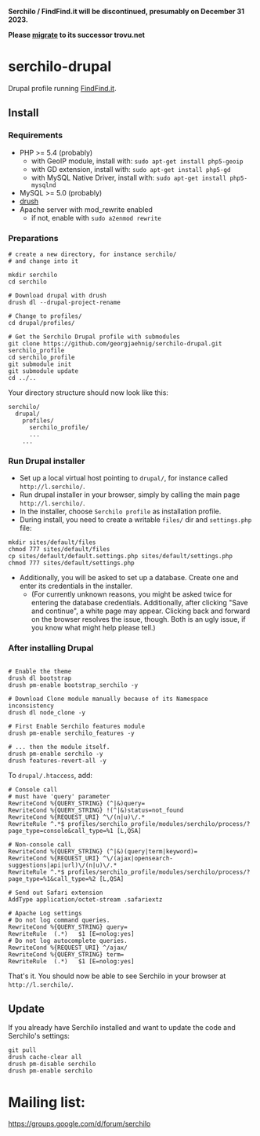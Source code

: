 **Serchilo / FindFind.it will be discontinued, presumably on December 31 2023.**

**Please [migrate](https://github.com/trovu/trovu.github.io/wiki/Migrate-from-FindFind.it) to its successor trovu.net**

# serchilo-drupal

Drupal profile running [FindFind.it](https://www.findfind.it/).


## Install

### Requirements

- PHP >= 5.4 (probably)
  - with GeoIP module, install with: `sudo apt-get install php5-geoip`
  - with GD extension, install with: `sudo apt-get install php5-gd`
  - with MySQL Native Driver, install with: `sudo apt-get install php5-mysqlnd`
- MySQL >= 5.0 (probably)
- [drush](http://drush.ws/)
- Apache server with mod_rewrite enabled
  - if not, enable with `sudo a2enmod rewrite`

### Preparations
```
# create a new directory, for instance serchilo/
# and change into it

mkdir serchilo
cd serchilo

# Download drupal with drush
drush dl --drupal-project-rename

# Change to profiles/
cd drupal/profiles/

# Get the Serchilo Drupal profile with submodules
git clone https://github.com/georgjaehnig/serchilo-drupal.git serchilo_profile
cd serchilo_profile
git submodule init
git submodule update
cd ../..

```
Your directory structure should now look like this:
```
serchilo/
  drupal/
    profiles/
      serchilo_profile/
      ...
    ...
```
### Run Drupal installer

- Set up a local virtual host pointing to `drupal/`, for instance called `http://l.serchilo/`.
- Run drupal installer in your browser, simply by calling the main page `http://l.serchilo/`.
- In the installer, choose `Serchilo profile` as installation profile.
- During install, you need to create a writable `files/` dir and `settings.php` file:
```
mkdir sites/default/files
chmod 777 sites/default/files
cp sites/default/default.settings.php sites/default/settings.php
chmod 777 sites/default/settings.php
```
- Additionally, you will be asked to set up a database. Create one and enter its credentials in the installer.
  - (For currently unknown reasons, you might be asked twice for entering the database credentials. Additionally, after clicking "Save and continue", a white page may appear. Clicking back and forward on the browser resolves the issue, though. Both is an ugly issue, if you know what might help please tell.)

### After installing Drupal
```

# Enable the theme
drush dl bootstrap
drush pm-enable bootstrap_serchilo -y

# Download Clone module manually because of its Namespace inconsistency
drush dl node_clone -y

# First Enable Serchilo features module
drush pm-enable serchilo_features -y

# ... then the module itself.
drush pm-enable serchilo -y
drush features-revert-all -y
```

To `drupal/.htaccess`, add:
```
# Console call
# must have 'query' parameter
RewriteCond %{QUERY_STRING} (^|&)query=
RewriteCond %{QUERY_STRING} !(^|&)status=not_found
RewriteCond %{REQUEST_URI} ^\/(n|u)\/.*
RewriteRule ^.*$ profiles/serchilo_profile/modules/serchilo/process/?page_type=console&call_type=%1 [L,QSA]

# Non-console call
RewriteCond %{QUERY_STRING} (^|&)(query|term|keyword)=
RewriteCond %{REQUEST_URI} ^\/(ajax|opensearch-suggestions|api|url)\/(n|u)\/.*
RewriteRule ^.*$ profiles/serchilo_profile/modules/serchilo/process/?page_type=%1&call_type=%2 [L,QSA]

# Send out Safari extension
AddType application/octet-stream .safariextz

# Apache Log settings
# Do not log command queries.
RewriteCond %{QUERY_STRING} query=
RewriteRule  (.*)   $1 [E=nolog:yes]
# Do not log autocomplete queries.
RewriteCond %{REQUEST_URI} ^/ajax/
RewriteCond %{QUERY_STRING} term=
RewriteRule  (.*)   $1 [E=nolog:yes]
```

That's it. You should now be able to see Serchilo in your browser at `http://l.serchilo/`.

## Update

If you already have Serchilo installed and want to update the code and Serchilo's settings:
```
git pull
drush cache-clear all
drush pm-disable serchilo
drush pm-enable serchilo
```

# Mailing list: 

https://groups.google.com/d/forum/serchilo


